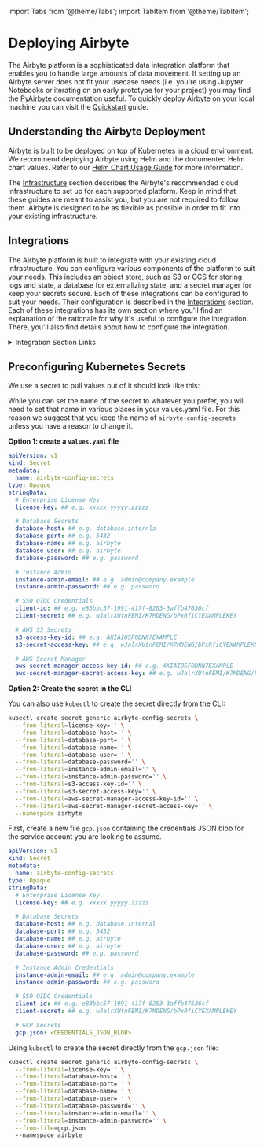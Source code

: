 
import Tabs from '@theme/Tabs';
import TabItem from '@theme/TabItem';

# Deploying Airbyte

The Airbyte platform is a sophisticated data integration platform that enables you to handle large amounts of data movement. If setting up an Airbyte server does not fit your usecase needs (i.e. you're using Jupyter Notebooks or iterating on an early prototype for your project) you may find the [PyAirbyte](./using-airbyte/pyairbyte/getting-started) documentation useful. To quickly deploy Airbyte on your local machine you can visit the 
[Quickstart](./using-airbyte/getting-started/oss-quickstart) guide.

## Understanding the Airbyte Deployment

Airbyte is built to be deployed on top of Kubernetes in a cloud environment. We recommend deploying Airbyte using Helm and the documented Helm chart values. Refer to our [Helm Chart Usage Guide](https://airbytehq.github.io/helm-charts/) for more information.

The [Infrastructure](#deploying-airbyte/infrastructure) section describes the Airbyte's recommended cloud infrastructure to set up for each supported platform. Keep in mind that these guides are meant to assist you, but you are not required to follow them. Airbyte is designed to be as flexible as possible in order  to fit into your existing infrastructure.

## Integrations

The Airbyte platform is built to integrate with your existing cloud infrastructure. You can 
configure various components of the platform to suit your needs. This includes an object store,
such as S3 or GCS for storing logs and state, a database for externalizing state, and a secret 
manager for keep your secrets secure. Each of these integrations can be configured to suit your 
needs. Their configuration is described in the [Integrations](#deploying-airbyte/integrations) 
section. Each of these integrations has its own section where you'll find an explanation of the rationale for why it's useful to configure the integration. There, you'll also find details about how to configure the integration.

<details>
<summary> Integration Section Links </summary>

- [State and Logging Storage](./deploying-airbyte/integrations/storage)
- [Secret Management](./deploying-airbyte/integrations/secrets)
- [External Database](./deploying-airbyte/integrations/database)
- [Monitoring](./deploying-airbyte/integrations/monitoring)
- [Ingress](./deploying-airbyte/integrations/ingress)

</details>

<!--
##TODO

## Tools 

### Required Tools

Helm

Kubectl

### Optional Tools

K9s

Stern -->


## Preconfiguring Kubernetes Secrets

We use a secret to pull values out of it should look like this:

While you can set the name of the secret to whatever you prefer, you will need to set that name in various places in your values.yaml file. For this reason we suggest that you keep the name of `airbyte-config-secrets` unless you have a reason to change it.

<Tabs>
<TabItem value="S3" label="S3" default>

**Option 1: create a `values.yaml` file**

```yaml
apiVersion: v1
kind: Secret
metadata:
  name: airbyte-config-secrets
type: Opaque
stringData:
  # Enterprise License Key
  license-key: ## e.g. xxxxx.yyyyy.zzzzz

  # Database Secrets
  database-host: ## e.g. database.internla
  database-port: ## e.g. 5432
  database-name: ## e.g. airbyte
  database-user: ## e.g. airbyte
  database-password: ## e.g. password

  # Instance Admin
  instance-admin-email: ## e.g. admin@company.example
  instance-admin-password: ## e.g. password

  # SSO OIDC Credentials
  client-id: ## e.g. e83bbc57-1991-417f-8203-3affb47636cf
  client-secret: ## e.g. wJalrXUtnFEMI/K7MDENG/bPxRfiCYEXAMPLEKEY

  # AWS S3 Secrets
  s3-access-key-id: ## e.g. AKIAIOSFODNN7EXAMPLE
  s3-secret-access-key: ## e.g. wJalrXUtnFEMI/K7MDENG/bPxRfiCYEXAMPLEKEY

  # AWS Secret Manager
  aws-secret-manager-access-key-id: ## e.g. AKIAIOSFODNN7EXAMPLE
  aws-secret-manager-secret-access-key: ## e.g. wJalrXUtnFEMI/K7MDENG/bPxRfiCYEXAMPLEKEY

```

**Option 2: Create the secret in the CLI**

You can also use `kubectl` to create the secret directly from the CLI:

```sh
kubectl create secret generic airbyte-config-secrets \
  --from-literal=license-key='' \
  --from-literal=database-host='' \
  --from-literal=database-port='' \
  --from-literal=database-name='' \
  --from-literal=database-user='' \
  --from-literal=database-password='' \
  --from-literal=instance-admin-email='' \
  --from-literal=instance-admin-password='' \
  --from-literal=s3-access-key-id='' \
  --from-literal=s3-secret-access-key='' \
  --from-literal=aws-secret-manager-access-key-id='' \
  --from-literal=aws-secret-manager-secret-access-key='' \
  --namespace airbyte
```


</TabItem>
<TabItem value="GCS" label="GCS">

First, create a new file `gcp.json` containing the credentials JSON blob for the service account you are looking to assume.


```yaml
apiVersion: v1
kind: Secret
metadata:
  name: airbyte-config-secrets
type: Opaque
stringData:
  # Enterprise License Key
  license-key: ## e.g. xxxxx.yyyyy.zzzzz

  # Database Secrets
  database-host: ## e.g. database.internal
  database-port: ## e.g. 5432
  database-name: ## e.g. airbyte
  database-user: ## e.g. airbyte
  database-password: ## e.g. password

  # Instance Admin Credentials
  instance-admin-email: ## e.g. admin@company.example
  instance-admin-password: ## e.g. password

  # SSO OIDC Credentials
  client-id: ## e.g. e83bbc57-1991-417f-8203-3affb47636cf
  client-secret: ## e.g. wJalrXUtnFEMI/K7MDENG/bPxRfiCYEXAMPLEKEY

  # GCP Secrets
  gcp.json: <CREDENTIALS_JSON_BLOB>
```

Using `kubectl` to create the secret directly from the `gcp.json` file:

```sh
kubectl create secret generic airbyte-config-secrets \
  --from-literal=license-key='' \
  --from-literal=database-host='' \
  --from-literal=database-port='' \
  --from-literal=database-name='' \
  --from-literal=database-user='' \
  --from-literal=database-password='' \
  --from-literal=instance-admin-email='' \
  --from-literal=instance-admin-password='' \
  --from-file=gcp.json
  --namespace airbyte
```

</TabItem>
</Tabs>
